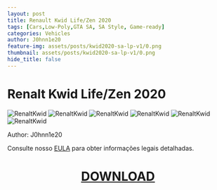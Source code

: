 ```yaml
---
layout: post
title: Renault Kwid Life/Zen 2020 
tags: [Cars,Low-Poly,GTA SA, SA Style, Game-ready]
categories: Vehicles
author: J0hnn1e20
feature-img: assets/posts/kwid2020-sa-lp-v1/0.png
thumbnail: assets/posts/kwid2020-sa-lp-v1/0.png
hide_title: false
---
```


# Renalt Kwid Life/Zen 2020

![RenaltKwid](/page/assets/posts/kwid2020-sa-lp-v1/1.png)
![RenaltKwid](/page/assets/posts/kwid2020-sa-lp-v1/2.png)
![RenaltKwid](/page/assets/posts/kwid2020-sa-lp-v1/3.png)
![RenaltKwid](/page/assets/posts/kwid2020-sa-lp-v1/4.png)
![RenaltKwid](/page/assets/posts/kwid2020-sa-lp-v1/5.png)
![RenaltKwid](/page/assets/posts/kwid2020-sa-lp-v1/6.png)

Author: J0hnn1e20

Consulte nosso [EULA](https://j0hnn1e20.github.io/page/EULA.html) para obter informações legais detalhadas.

<h1 style="text-align: center; color: white;">
    <a href="/page/assets/posts/kwid2020-sa-lp-v1/Kwid2020-Civil-SA-v1.zip" download>DOWNLOAD</a>
<h1>